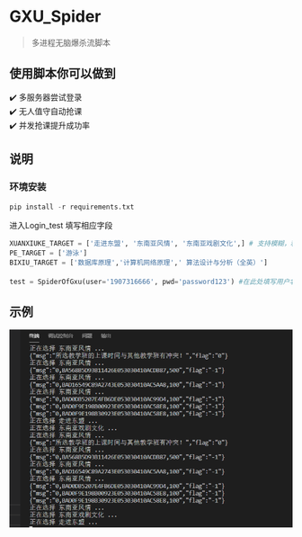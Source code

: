 # GXU_Spider

>多进程无脑爆杀流脚本

## 使用脚本你可以做到
:heavy_check_mark: 多服务器尝试登录\
:heavy_check_mark: 无人值守自动抢课\
:heavy_check_mark: 并发抢课提升成功率




## 说明

### 环境安装
```python
pip install -r requirements.txt
```
进入Login_test 填写相应字段
```python
XUANXIUKE_TARGET = ['走进东盟', '东南亚风情', '东南亚戏剧文化',] # 支持模糊，和教务系统上面那个搜索框用法基本一致
PE_TARGET = ['游泳']
BIXIU_TARGET = ['数据库原理','计算机网络原理','	算法设计与分析（全英）']

test = SpiderOfGxu(user='1907316666', pwd='password123') #在此处填写用户名和密码 然后运行

```
## 示例

![](./img/test1.png)

